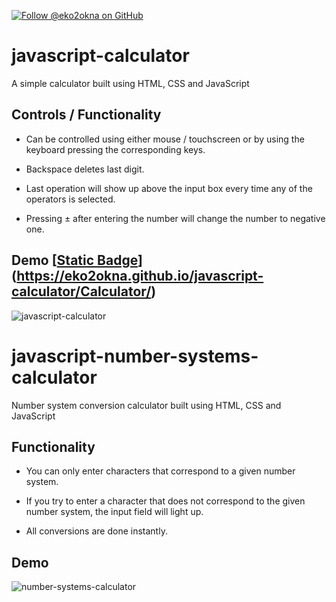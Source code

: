 [![Follow @eko2okna on GitHub](https://img.shields.io/github/followers/eko2okna?label=Follow&style=social)](https://github.com/eko2okna)



# javascript-calculator
A simple calculator built using HTML, CSS and JavaScript

## Controls / Functionality

- Can be controlled using either mouse / touchscreen or by using the keyboard pressing the corresponding keys.

- Backspace deletes last digit.

- Last operation will show up above the input box every time any of the operators is selected.

- Pressing ± after entering the number will change the number to negative one.

## Demo [[Static Badge](https://img.shields.io/badge/Check-here-blue)](https://eko2okna.github.io/javascript-calculator/Calculator/)

![javascript-calculator](https://github.com/user-attachments/assets/9cef7fee-7070-4c69-bb41-38758700b744)


# javascript-number-systems-calculator
Number system conversion calculator built using HTML, CSS and JavaScript

## Functionality

- You can only enter characters that correspond to a given number system.

- If you try to enter a character that does not correspond to the given number system, the input field will light up.

- All conversions are done instantly.
  
## Demo

![number-systems-calculator](https://github.com/user-attachments/assets/2730cc7b-cae7-406d-9cf0-4cde45fa283a)
